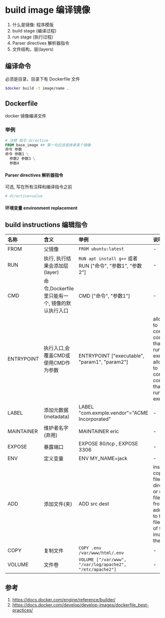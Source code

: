 # build image 编译镜像

1. 什么是镜像: 程序模版
2.  build stage (编译过程)
3. run stage (执行过程)
4. Parser directives 解析器指令
5. 文件结构，层(layers)

## 编译命令

必须是目录，目录下有 Dockerfile 文件

```bash
$docker build -t image/name .
```

## Dockerfile

docker 镜像编译文件


### 举例

```dockerfile
# 注释 指令 directive
FROM base_image ## 第一句应该是继承某个镜像
命令 参数
命令 参数1 \
  参数2 参数3 \
  参数4
```

#### Parser directives 解析器指令

可选, 写在所有注释和编译指令之前

```dockerfile
# directive=value
```


#### 环境变量 environment replacement

## build instructions 编辑指令

|名称|含义|举例|说明|
|:---|:---|:---|:---|
|FROM|父镜像|`FROM ubuntu:latest`|-|
|RUN|执行, 执行结果会添加层(layer)|`RUN apt install g++` 或者 RUN ["命令", "参数1", "参数2"]|-|
|CMD|命令,Dockerfile里只能有一个, 镜像的默认执行入口| CMD ["命令", "参数1"]|-|
|ENTRYPOINT|执行入口,会覆盖CMD或使用CMD作为参数|ENTRYPOINT ["executable", "param1", "param2"]|allows you to configure a container that will run as an executable. allows you to configure a container that will run as an executable.|
|LABEL|添加元数据(metadata)|LABEL "com.exmple.vendor"="ACME Incorporated"|-|
|MAINTAINER|维护者名字(弃用)|MAINTAINER eric|-|
|EXPOSE|暴露端口|EXPOSE 80/tcp , EXPOSE 3306|-|
|ENV|定义变量|ENV MY_NAME=jack|-|
|ADD|添加文件(夹)|ADD src dest|instruction copies new files, directories or remote file URLs from <src> and adds them to the filesystem of the image at the path <dest>|
|COPY|复制文件| `COPY .env /var/www/html/.env`|-|
|VOLUME|文件卷|`VOLUME ["/var/www", "/var/log/apache2", "/etc/apache2"]`|-|

## 参考

1. https://docs.docker.com/engine/reference/builder/
1. https://docs.docker.com/develop/develop-images/dockerfile_best-practices/
